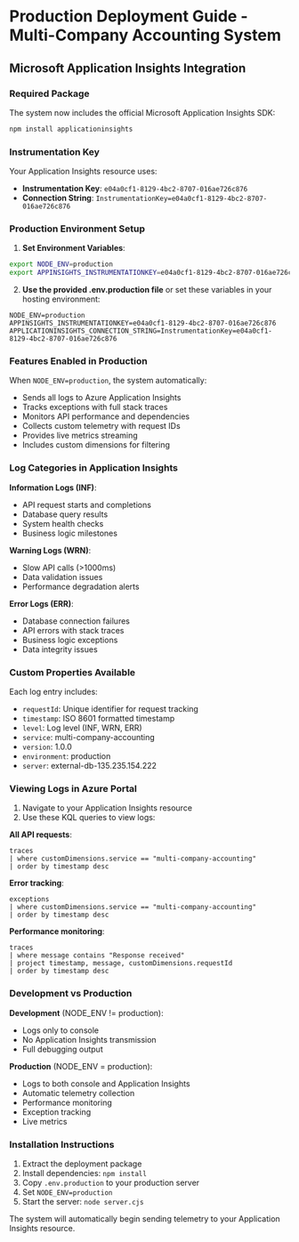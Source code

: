 # Production Deployment Guide - Multi-Company Accounting System

## Microsoft Application Insights Integration

### Required Package
The system now includes the official Microsoft Application Insights SDK:
```bash
npm install applicationinsights
```

### Instrumentation Key
Your Application Insights resource uses:
- **Instrumentation Key**: `e04a0cf1-8129-4bc2-8707-016ae726c876`
- **Connection String**: `InstrumentationKey=e04a0cf1-8129-4bc2-8707-016ae726c876`

### Production Environment Setup

1. **Set Environment Variables**:
```bash
export NODE_ENV=production
export APPINSIGHTS_INSTRUMENTATIONKEY=e04a0cf1-8129-4bc2-8707-016ae726c876
```

2. **Use the provided .env.production file** or set these variables in your hosting environment:
```
NODE_ENV=production
APPINSIGHTS_INSTRUMENTATIONKEY=e04a0cf1-8129-4bc2-8707-016ae726c876
APPLICATIONINSIGHTS_CONNECTION_STRING=InstrumentationKey=e04a0cf1-8129-4bc2-8707-016ae726c876
```

### Features Enabled in Production

When `NODE_ENV=production`, the system automatically:
- Sends all logs to Azure Application Insights
- Tracks exceptions with full stack traces
- Monitors API performance and dependencies
- Collects custom telemetry with request IDs
- Provides live metrics streaming
- Includes custom dimensions for filtering

### Log Categories in Application Insights

**Information Logs (INF)**:
- API request starts and completions
- Database query results
- System health checks
- Business logic milestones

**Warning Logs (WRN)**:
- Slow API calls (>1000ms)
- Data validation issues
- Performance degradation alerts

**Error Logs (ERR)**:
- Database connection failures
- API errors with stack traces
- Business logic exceptions
- Data integrity issues

### Custom Properties Available

Each log entry includes:
- `requestId`: Unique identifier for request tracking
- `timestamp`: ISO 8601 formatted timestamp
- `level`: Log level (INF, WRN, ERR)
- `service`: multi-company-accounting
- `version`: 1.0.0
- `environment`: production
- `server`: external-db-135.235.154.222

### Viewing Logs in Azure Portal

1. Navigate to your Application Insights resource
2. Use these KQL queries to view logs:

**All API requests**:
```kusto
traces
| where customDimensions.service == "multi-company-accounting"
| order by timestamp desc
```

**Error tracking**:
```kusto
exceptions
| where customDimensions.service == "multi-company-accounting"
| order by timestamp desc
```

**Performance monitoring**:
```kusto
traces
| where message contains "Response received"
| project timestamp, message, customDimensions.requestId
| order by timestamp desc
```

### Development vs Production

**Development** (NODE_ENV != production):
- Logs only to console
- No Application Insights transmission
- Full debugging output

**Production** (NODE_ENV = production):
- Logs to both console and Application Insights
- Automatic telemetry collection
- Performance monitoring
- Exception tracking
- Live metrics

### Installation Instructions

1. Extract the deployment package
2. Install dependencies: `npm install`
3. Copy `.env.production` to your production server
4. Set `NODE_ENV=production`
5. Start the server: `node server.cjs`

The system will automatically begin sending telemetry to your Application Insights resource.